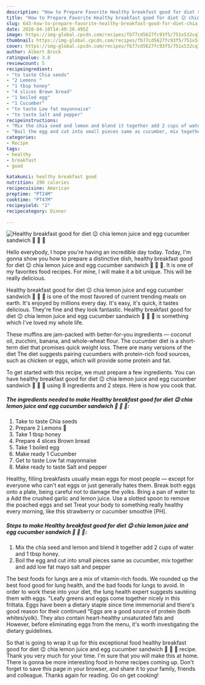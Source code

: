 ```yaml
---
description: "How to Prepare Favorite Healthy breakfast good for diet 😉 chia lemon juice and egg cucumber sandwich 🥪 🥒 🥚"
title: "How to Prepare Favorite Healthy breakfast good for diet 😉 chia lemon juice and egg cucumber sandwich 🥪 🥒 🥚"
slug: 643-how-to-prepare-favorite-healthy-breakfast-good-for-diet-chia-lemon-juice-and-egg-cucumber-sandwich
date: 2020-04-10T14:49:20.495Z
image: https://img-global.cpcdn.com/recipes/fb77cd5627fc93f5/751x532cq70/healthy-breakfast-good-for-diet-😉-chia-lemon-juice-and-egg-cucumber-sandwich-🥪-🥒-🥚-recipe-main-photo.jpg
thumbnail: https://img-global.cpcdn.com/recipes/fb77cd5627fc93f5/751x532cq70/healthy-breakfast-good-for-diet-😉-chia-lemon-juice-and-egg-cucumber-sandwich-🥪-🥒-🥚-recipe-main-photo.jpg
cover: https://img-global.cpcdn.com/recipes/fb77cd5627fc93f5/751x532cq70/healthy-breakfast-good-for-diet-😉-chia-lemon-juice-and-egg-cucumber-sandwich-🥪-🥒-🥚-recipe-main-photo.jpg
author: Albert Brock
ratingvalue: 3.8
reviewcount: 5
recipeingredient:
- "to taste Chia seeds"
- "2 Lemons "
- "1 tbsp honey"
- "4 slices Brown bread"
- "1 boiled egg"
- "1 Cucumber"
- "to taste Low fat mayonnaise"
- "to taste Salt and pepper"
recipeinstructions:
- "Mix the chia seed and lemon and blend it together add 2 cups of water and 1 tbsp honey."
- "Boil the egg and cut into small pieces same as cucumber, mix together and add low fat mayo salt and pepper"
categories:
- Recipe
tags:
- healthy
- breakfast
- good

katakunci: healthy breakfast good 
nutrition: 298 calories
recipecuisine: American
preptime: "PT24M"
cooktime: "PT47M"
recipeyield: "2"
recipecategory: Dinner

---
```



![Healthy breakfast good for diet 😉 chia lemon juice and egg cucumber sandwich 🥪 🥒 🥚](https://img-global.cpcdn.com/recipes/fb77cd5627fc93f5/751x532cq70/healthy-breakfast-good-for-diet-😉-chia-lemon-juice-and-egg-cucumber-sandwich-🥪-🥒-🥚-recipe-main-photo.jpg)

Hello everybody, I hope you're having an incredible day today. Today, I'm gonna show you how to prepare a distinctive dish, healthy breakfast good for diet 😉 chia lemon juice and egg cucumber sandwich 🥪 🥒 🥚. It is one of my favorites food recipes. For mine, I will make it a bit unique. This will be really delicious.

Healthy breakfast good for diet 😉 chia lemon juice and egg cucumber sandwich 🥪 🥒 🥚 is one of the most favored of current trending meals on earth. It's enjoyed by millions every day. It's easy, it's quick, it tastes delicious. They're fine and they look fantastic. Healthy breakfast good for diet 😉 chia lemon juice and egg cucumber sandwich 🥪 🥒 🥚 is something which I've loved my whole life.

These muffins are jam-packed with better-for-you ingredients — coconut oil, zucchini, banana, and whole-wheat flour. The cucumber diet is a short-term diet that promises quick weight loss. There are many versions of the diet The diet suggests pairing cucumbers with protein-rich food sources, such as chicken or eggs, which will provide some protein and fat.


To get started with this recipe, we must prepare a few ingredients. You can have healthy breakfast good for diet 😉 chia lemon juice and egg cucumber sandwich 🥪 🥒 🥚 using 8 ingredients and 2 steps. Here is how you cook that.

<!--inarticleads1-->

##### The ingredients needed to make Healthy breakfast good for diet 😉 chia lemon juice and egg cucumber sandwich 🥪 🥒 🥚:

1. Take to taste Chia seeds
1. Prepare 2 Lemons 🍋
1. Take 1 tbsp honey
1. Prepare 4 slices Brown bread
1. Take 1 boiled egg
1. Make ready 1 Cucumber
1. Get to taste Low fat mayonnaise
1. Make ready to taste Salt and pepper


Healthy, filling breakfasts usually mean eggs for most people — except for everyone who can&#39;t eat eggs or just generally hates them. Break both eggs onto a plate, being careful not to damage the yolks. Bring a pan of water to a Add the crushed garlic and lemon juice. Use a slotted spoon to remove the poached eggs and set Treat your body to something really healthy every morning, like this strawberry or cucumber smoothie [PH]. 

<!--inarticleads2-->

##### Steps to make Healthy breakfast good for diet 😉 chia lemon juice and egg cucumber sandwich 🥪 🥒 🥚:

1. Mix the chia seed and lemon and blend it together add 2 cups of water and 1 tbsp honey.
1. Boil the egg and cut into small pieces same as cucumber, mix together and add low fat mayo salt and pepper


The best foods for lungs are a mix of vitamin-rich foods. We rounded up the best food good for lung health, and the bad foods for lungs to avoid. In order to work these into your diet, the lung health expert suggests sautéing them with eggs. &#34;Leafy greens and eggs come together nicely in this frittata. Eggs have been a dietary staple since time immemorial and there&#39;s good reason for their continued &#34;Eggs are a good source of protein (both whites/yolk). They also contain heart-healthy unsaturated fats and However, before eliminating eggs from the menu, it&#39;s worth investigating the dietary guidelines. 

So that is going to wrap it up for this exceptional food healthy breakfast good for diet 😉 chia lemon juice and egg cucumber sandwich 🥪 🥒 🥚 recipe. Thank you very much for your time. I'm sure that you will make this at home. There is gonna be more interesting food in home recipes coming up. Don't forget to save this page in your browser, and share it to your family, friends and colleague. Thanks again for reading. Go on get cooking!
